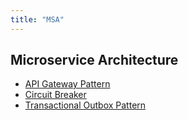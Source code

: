 ```yaml
---
title: "MSA"
---
```


## Microservice Architecture

- [API Gateway Pattern](APIGatewayPattern/APIGatewayPattern.md)
- [Circuit Breaker](CircuitBreaker/CircuitBreaker.md)
- [Transactional Outbox Pattern](TransactionalOutboxPattern/TransactionalOutboxPattern.md)